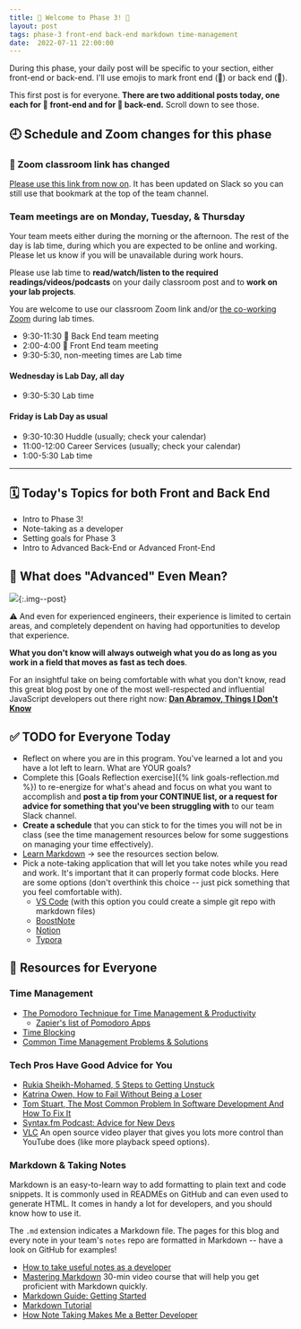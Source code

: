 ```yaml
---
title: 🐻 Welcome to Phase 3! 🦊
layout: post
tags: phase-3 front-end back-end markdown time-management
date:  2022-07-11 22:00:00
---
```


During this phase, your daily post will be specific to your section, either front-end or back-end. I'll use emojis to mark front end (🦊) or back end (🐻).

This first post is for everyone. **There are two additional posts today, one each for 🦊 front-end and for 🐻 back-end.** Scroll down to see those.

## 🕘 Schedule and Zoom changes for this phase

### 🚨 Zoom classroom link has changed

[Please use this link from now on](https://us02web.zoom.us/j/88017099254?pwd=S0dXVDlNaE1wWU1uTE5mVFFDa0xoZz09). It has been updated on Slack so you can still use that bookmark at the top of the team channel.

### Team meetings are on Monday, Tuesday, & Thursday

Your team meets either during the morning or the afternoon. The rest of the day is lab time, during which you are expected to be online and working. Please let us know if you will be unavailable during work hours.

Please use lab time to **read/watch/listen to the required readings/videos/podcasts** on your daily classroom post and to **work on your lab projects**.

You are welcome to use our classroom Zoom link and/or [the co-working Zoom](https://us02web.zoom.us/j/705824048?pwd=Zk55dFpXa09jNGcvS2UramRNRkxyZz09) during lab times.

- 9:30-11:30 🐻 Back End team meeting
- 2:00-4:00 🦊 Front End team meeting
- 9:30-5:30, non-meeting times are Lab time

#### Wednesday is Lab Day, all day

- 9:30-5:30 Lab time

#### Friday is Lab Day as usual

- 9:30-10:30 Huddle (usually; check your calendar)
- 11:00-12:00 Career Services (usually; check your calendar)
- 1:00-5:30 Lab time

---

## 🗓️ Today's Topics for both Front and Back End

- Intro to Phase 3!
- Note-taking as a developer
- Setting goals for Phase 3
- Intro to Advanced Back-End or Advanced Front-End

## 🤨 What does "Advanced" Even Mean?

![](/assets/img/dan-abramov-tweet.png){:.img--post}

⚠️ And even for experienced engineers, their experience is limited to certain areas, and completely dependent on having had opportunities to develop that experience.

**What you don't know will always outweigh what you do as long as you work in a field that moves as fast as tech does**.

For an insightful take on being comfortable with what you don't know, read this great blog post by one of the most well-respected and influential JavaScript developers out there right now: **[Dan Abramov, Things I Don't Know](https://overreacted.io/things-i-dont-know-as-of-2018/)**

## ✅ TODO for Everyone Today

- Reflect on where you are in this program. You've learned a lot and you have a lot left to learn. What are YOUR goals?
- Complete this [Goals Reflection exercise]({% link goals-reflection.md %}) to re-energize for what's ahead and focus on what you want to accomplish and **post a tip from your CONTINUE list, or a request for advice for something that you've been struggling with** to our team Slack channel.
- **Create a schedule** that you can stick to for the times you will not be in class (see the time management resources below for some suggestions on managing your time effectively).
- [Learn Markdown](https://learnxinyminutes.com/docs/markdown/) -> see the resources section below.
- Pick a note-taking application that will let you take notes while you read and work. It's important that it can properly format code blocks. Here are some options (don't overthink this choice -- just pick something that you feel comfortable with).
    - [VS Code](https://helgeklein.com/blog/2020/10/vs-code-as-markdown-note-taking-app/) (with this option you could create a simple git repo with markdown files)
    - [BoostNote](https://boostnote.io/)
    - [Notion](https://www.notion.so/)
    - [Typora](https://typora.io/)

## 🔖 Resources for Everyone

### Time Management

- [The Pomodoro Technique for Time Management & Productivity](https://todoist.com/productivity-methods/pomodoro-technique)
    - [Zapier's list of Pomodoro Apps](https://zapier.com/blog/best-pomodoro-apps/)
- [Time Blocking](https://todoist.com/productivity-methods/time-blocking)
- [Common Time Management Problems & Solutions](https://dev.to/actitime/20-most-common-time-management-problems-solutions-3abb)

### Tech Pros Have Good Advice for You

- [Rukia Sheikh-Mohamed, 5 Steps to Getting Unstuck](https://dev.to/rukiaasm/working-smarter-5-steps-to-getting-unstuck-with-rukia-sheikh-mohamed-1932)
- [Katrina Owen, How to Fail Without Being a Loser](https://youtu.be/40P31QpKtTo)
- [Tom Stuart, The Most Common Problem In Software Development And How To Fix It](https://www.youtube.com/watch?v=TdBELZG0UMY&t=0s)
- [Syntax.fm Podcast: Advice for New Devs](https://syntax.fm/show/382/advice-for-new-devs)
- [VLC](https://www.videolan.org/vlc/download-macosx.html) An open source video player that gives you lots more control than YouTube does (like more playback speed options).

### Markdown & Taking Notes

Markdown is an easy-to-learn way to add formatting to plain text and code snippets. It is commonly used in READMEs on GitHub and can even used to generate HTML. It comes in handy a lot for developers, and you should know how to use it.

The `.md` extension indicates a Markdown file. The pages for this blog and every note in your team's `notes` repo are formatted in Markdown -- have a look on GitHub for examples!

- [How to take useful notes as a developer](https://momentumlearn.notion.site/How-to-take-useful-notes-as-a-developer-55d31e3cc9af4b789bebf1c1e3cd8142)
- [Mastering Markdown](https://masteringmarkdown.com/) 30-min video course that will help you get proficient with Markdown quickly.
- [Markdown Guide: Getting Started](https://www.markdownguide.org/getting-started/)
- [Markdown Tutorial](https://www.markdowntutorial.com/)
- [How Note Taking Makes Me a Better Developer](https://spin.atomicobject.com/2019/03/15/note-taking-developers/)
